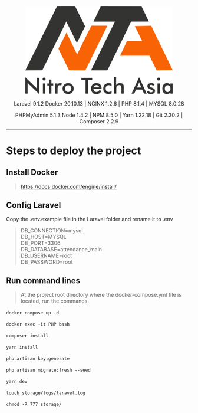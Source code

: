 <p align="center">
<a href="https://laravel.com" target="_blank">
<img src="/laravel/public/logo.svg" width="400">
</a></p>

<p align="center">
<a>Laravel 9.1.2</a>
<a>Docker 20.10.13</a> |
<a>NGINX 1.2.6</a> |
<a>PHP 8.1.4</a> |
<a>MYSQL 8.0.28</a>
</p>
<p align="center">
<a>PHPMyAdmin 5.1.3</a>
<a>Node 1.4.2</a> |
<a>NPM 8.5.0</a> |
<a>Yarn 1.22.18</a> |
<a>Git 2.30.2</a> |
<a>Composer 2.2.9</a>
</p>

___
# Steps to deploy the project

## Install Docker
> https://docs.docker.com/engine/install/

## Config Laravel
Copy the .env.example file in the Laravel folder and rename it to .env
>DB_CONNECTION=mysql             
DB_HOST=MYSQL          
DB_PORT=3306              
DB_DATABASE=attendance_main           
DB_USERNAME=root      
DB_PASSWORD=root      

## Run command lines
> At the project root directory where the docker-compose.yml file is located, run the commands

`docker compose up -d`

`docker exec -it PHP bash`

`composer install`

`yarn install`

`php artisan key:generate`

`php artisan migrate:fresh --seed`

`yarn dev`

`touch storage/logs/laravel.log`

`chmod -R 777 storage/`
